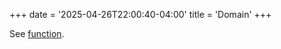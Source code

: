 +++
date = '2025-04-26T22:00:40-04:00'
title = 'Domain'
+++

See [function](/zettelkasten/definitions/set_theory/function).
